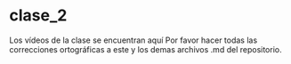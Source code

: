 # clase_2
Los vídeos de la clase se encuentran aquí Por favor hacer todas las correcciones ortográficas a este y los demas archivos .md del repositorio.
